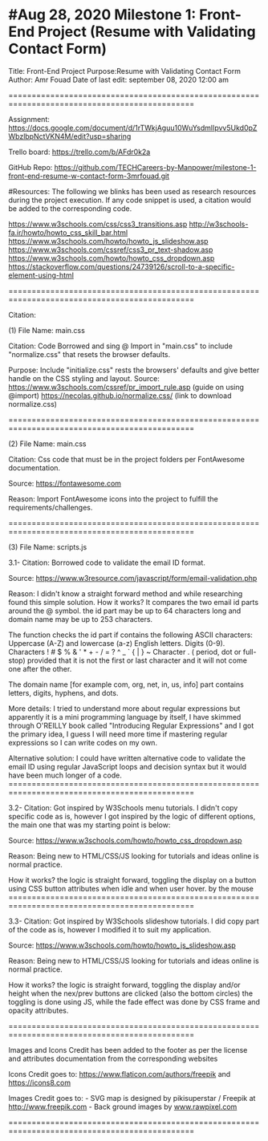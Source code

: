 #Aug 28, 2020 Milestone 1: Front-End Project (Resume with Validating Contact Form)
==============================================================================================

Title: Front-End Project
Purpose:Resume with Validating Contact Form
Author: Amr Fouad
Date of last edit: september 08, 2020 12:00 am

==============================================================================================

Assignment: https://docs.google.com/document/d/1rTWkjAguu10WuYsdmlIpvv5Ukd0pZWbzlbpNctVKN4M/edit?usp=sharing

Trello board: https://trello.com/b/AFdr0k2a

GitHub Repo: https://github.com/TECHCareers-by-Manpower/milestone-1-front-end-resume-w-contact-form-3mrfouad.git

#Resources: The following we blinks has been used as research resources during the project execution. If any code snippet is used, a citation would be added to the corresponding code.

https://www.w3schools.com/css/css3_transitions.asp
http://w3schools-fa.ir/howto/howto_css_skill_bar.html
https://www.w3schools.com/howto/howto_js_slideshow.asp
https://www.w3schools.com/cssref/css3_pr_text-shadow.asp
https://www.w3schools.com/howto/howto_css_dropdown.asp
https://stackoverflow.com/questions/24739126/scroll-to-a-specific-element-using-html

==============================================================================================

Citation:

(1) File Name: main.css

Citation: Code Borrowed and sing @ Import in "main.css" to include "normalize.css" that resets the browser defaults. 

Purpose: Include "initialize.css" rests the browsers' defaults and give better handle on the CSS styling and layout.
Source:
https://www.w3schools.com/cssref/pr_import_rule.asp (guide on using @import)
https://necolas.github.io/normalize.css/ (link to download normalize.css)

==============================================================================================

(2) File Name: main.css

 Citation: Css code that must be in the project folders per FontAwesome documentation.
 
 Source: https://fontawesome.com
 
 Reason: Import FontAwesome icons into the project to fulfill the requirements/challenges.
  
==============================================================================================

(3) File Name: scripts.js

3.1- 
 Citation: Borrowed code to validate the email ID format.
 
 Source: https://www.w3resource.com/javascript/form/email-validation.php
 
 Reason: I didn't know a straight forward method and while researching found this simple solution.
 How it works? It compares the two email id parts around the @ symbol.
 the id part may be up to 64 characters long and domain name may be up to 253 characters.
 
 The function checks the id part if contains the following ASCII characters:
 Uppercase (A-Z) and lowercase (a-z) English letters.
 Digits (0-9).
 Characters ! # $ % & ' * + - / = ? ^ _ ` { | } ~
 Character . ( period, dot or full-stop) provided that it is not the first or last character and it will not come one after the other.
 
 The domain name [for example com, org, net, in, us, info] part contains letters, digits, hyphens, and dots.
 
 More details: I tried to understand more about regular expressions but apparently it is a mini programming
 language by itself, I have skimmed through O'REILLY book called "Introducing Regular Expressions" and I got the
 primary idea, I guess I will need more time if mastering regular expressions so I can write codes on my own.
 
 Alternative solution: I could have written alternative code to validate the email ID using regular JavaScript
 loops and decision syntax but it would have been much longer of a code.
             ==============================================================================================

3.2-
Citation: Got inspired by W3Schools menu tutorials. I didn't copy specific code as is, however I got inspired by the logic of different
options, the main one that was my starting point is below:

Source: https://www.w3schools.com/howto/howto_css_dropdown.asp

Reason: Being new to HTML/CSS/JS looking for tutorials and ideas online is normal practice.

How it works? the logic is straight forward, toggling the display on a button using CSS button attributes when idle and when user hover.
by the mouse
             ==============================================================================================

3.3-
 Citation: Got inspired by W3Schools slideshow  tutorials. I did copy part of the code as is, however I modified it to suit my application.
 
 Source: https://www.w3schools.com/howto/howto_js_slideshow.asp
 
 Reason: Being new to HTML/CSS/JS looking for tutorials and ideas online is normal practice.
 
 How it works? the logic is straight forward, toggling the display and/or height when the nex/prev buttons are clicked (also the bottom circles) the toggling is done using JS, while the fade effect was done by CSS frame and opacity attributes. 

==============================================================================================

Images and Icons Credit has been added to the footer as per the license and attributes documentation from the corresponding websites

Icons Credit goes to: https://www.flaticon.com/authors/freepik and https://icons8.com

Images Credit goes to: 
    - SVG map is designed by pikisuperstar / Freepik at http://www.freepik.com
    - Back ground images by www.rawpixel.com

==============================================================================================
